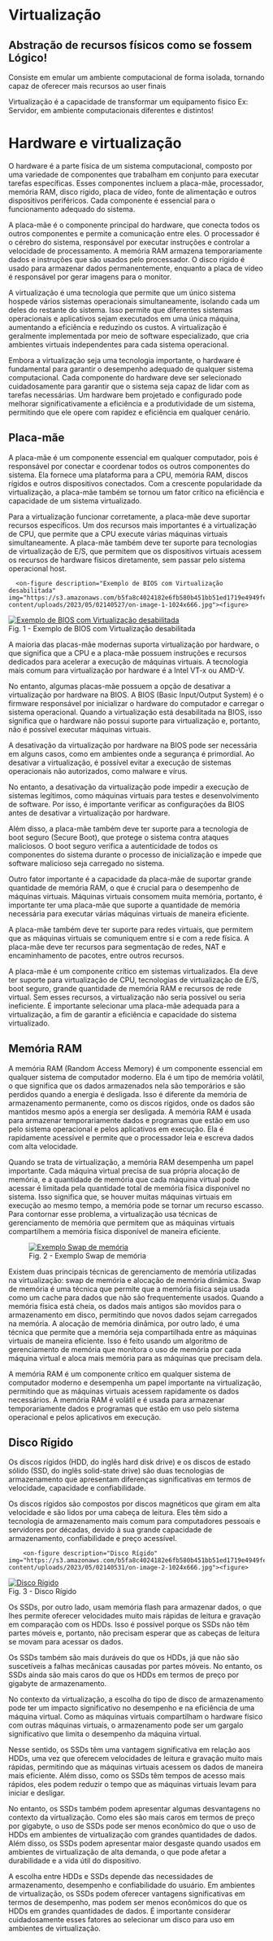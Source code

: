 
# Virtualização

## Abstração de recursos físicos como se fossem Lógico!

Consiste em emular um ambiente computacional de forma isolada, tornando capaz de oferecer mais recursos ao user finais

Virtualização é a capacidade de transformar um equipamento fisico Ex: Servidor, em ambiente computacionais diferentes e distintos!

<on-section-content>
      <h1 class="on-text-uppercase">
        <div class="on-font-gotham-htf-book on-font-size-medium"></div>
        <div class="on-font-gotham-htf-ultra on-font-size-large">Hardware e virtualização</div>
      </h1>
      <p>O hardware é a parte física de um sistema computacional, composto por uma variedade de componentes que trabalham em conjunto para executar tarefas específicas. Esses componentes incluem a placa-mãe, processador, memória RAM, disco rígido, placa de vídeo, fonte de alimentação e outros dispositivos periféricos. Cada componente é essencial para o funcionamento adequado do sistema.
      </p>
      <p>
        A placa-mãe é o componente principal do hardware, que conecta todos os outros componentes e permite a comunicação entre eles. O processador é o cérebro do sistema, responsável por executar instruções e controlar a velocidade de processamento. A memória RAM armazena temporariamente dados e instruções que são usados pelo processador. O disco rígido é usado para armazenar dados permanentemente, enquanto a placa de vídeo é responsável por gerar imagens para o monitor.
      </p>
      <p>
        A virtualização é uma tecnologia que permite que um único sistema hospede vários sistemas operacionais simultaneamente, isolando cada um deles do restante do sistema. Isso permite que diferentes sistemas operacionais e aplicativos sejam executados em uma única máquina, aumentando a eficiência e reduzindo os custos. A virtualização é geralmente implementada por meio de software especializado, que cria ambientes virtuais independentes para cada sistema operacional.
      </p>
      <p>
        Embora a virtualização seja uma tecnologia importante, o hardware é fundamental para garantir o desempenho adequado de qualquer sistema computacional. Cada componente do hardware deve ser selecionado cuidadosamente para garantir que o sistema seja capaz de lidar com as tarefas necessárias. Um hardware bem projetado e configurado pode melhorar significativamente a eficiência e a produtividade de um sistema, permitindo que ele opere com rapidez e eficiência em qualquer cenário.
      </p>
      <h2>Placa-mãe</h2>
      <p>
        A placa-mãe é um componente essencial em qualquer computador, pois é responsável por conectar e coordenar todos os outros componentes do sistema. Ela fornece uma plataforma para a CPU, memória RAM, discos rígidos e outros dispositivos conectados. Com a crescente popularidade da virtualização, a placa-mãe também se tornou um fator crítico na eficiência e capacidade de um sistema virtualizado. 
      </p>
      <on-box>
        <p>
          Para a virtualização funcionar corretamente, a placa-mãe deve suportar recursos específicos. Um dos recursos mais importantes é a virtualização de CPU, que permite que a CPU execute várias máquinas virtuais simultaneamente. A placa-mãe também deve ter suporte para tecnologias de virtualização de E/S, que permitem que os dispositivos virtuais acessem os recursos de hardware físicos diretamente, sem passar pelo sistema operacional host.
        </p>
      
</on-box>
      
      <on-figure description="Exemplo de BIOS com Virtualização desabilitada" img="https://s3.amazonaws.com/b5fa8c4024182e6fb580b451bb51ed1719e4949feb566bd9b6b92b85df31576/wp-content/uploads/2023/05/02140527/on-image-1-1024x666.jpg"><figure>
  <a class="on-image-popup" target="_blank" href="https://s3.amazonaws.com/b5fa8c4024182e6fb580b451bb51ed1719e4949feb566bd9b6b92b85df31576/wp-content/uploads/2023/05/02140527/on-image-1-1024x666.jpg">
    <img src="https://s3.amazonaws.com/b5fa8c4024182e6fb580b451bb51ed1719e4949feb566bd9b6b92b85df31576/wp-content/uploads/2023/05/02140527/on-image-1-1024x666.jpg" alt="Exemplo de BIOS com Virtualização desabilitada" title="Exemplo de BIOS com Virtualização desabilitada">
  </a>
  <figcaption style="width: 940px;">Fig. 1 - Exemplo de BIOS com Virtualização desabilitada</figcaption>
</figure>

</on-figure>
      <p>
        A maioria das placas-mãe modernas suporta virtualização por hardware, o que significa que a CPU e a placa-mãe possuem instruções e recursos dedicados para acelerar a execução de máquinas virtuais. A tecnologia mais comum para virtualização por hardware é a Intel VT-x ou AMD-V.
      </p>
      <p>
        No entanto, algumas placas-mãe possuem a opção de desativar a virtualização por hardware na BIOS. A BIOS (Basic Input/Output System) é o firmware responsável por inicializar o hardware do computador e carregar o sistema operacional. Quando a virtualização está desabilitada na BIOS, isso significa que o hardware não possui suporte para virtualização e, portanto, não é possível executar máquinas virtuais.
      </p>
      <p>
        A desativação da virtualização por hardware na BIOS pode ser necessária em alguns casos, como em ambientes onde a segurança é primordial. Ao desativar a virtualização, é possível evitar a execução de sistemas operacionais não autorizados, como malware e vírus.
      </p>
      <p>
        No entanto, a desativação da virtualização pode impedir a execução de sistemas legítimos, como máquinas virtuais para testes e desenvolvimento de software. Por isso, é importante verificar as configurações da BIOS antes de desativar a virtualização por hardware.
      </p>
      <p>
        Além disso, a placa-mãe também deve ter suporte para a tecnologia de boot seguro (Secure Boot), que protege o sistema contra ataques maliciosos. O boot seguro verifica a autenticidade de todos os componentes do sistema durante o processo de inicialização e impede que software malicioso seja carregado no sistema.
      </p>
      <p>
        Outro fator importante é a capacidade da placa-mãe de suportar grande quantidade de memória RAM, o que é crucial para o desempenho de máquinas virtuais. Máquinas virtuais consomem muita memória, portanto, é importante ter uma placa-mãe que suporte a quantidade de memória necessária para executar várias máquinas virtuais de maneira eficiente.
      </p>
      <p>
        A placa-mãe também deve ter suporte para redes virtuais, que permitem que as máquinas virtuais se comuniquem entre si e com a rede física. A placa-mãe deve ter recursos para segmentação de redes, NAT e encaminhamento de pacotes, entre outros recursos.
      </p>
      <p>
        A placa-mãe é um componente crítico em sistemas virtualizados. Ela deve ter suporte para virtualização de CPU, tecnologias de virtualização de E/S, boot seguro, grande quantidade de memória RAM e recursos de rede virtual. Sem esses recursos, a virtualização não seria possível ou seria ineficiente. É importante selecionar uma placa-mãe adequada para a virtualização, a fim de garantir a eficiência e capacidade do sistema virtualizado.
      </p>
      <h2>Memória RAM</h2>
      <p>
        A memória RAM (Random Access Memory) é um componente essencial em qualquer sistema de computador moderno. Ela é um tipo de memória volátil, o que significa que os dados armazenados nela são temporários e são perdidos quando a energia é desligada. Isso é diferente da memória de armazenamento permanente, como os discos rígidos, onde os dados são mantidos mesmo após a energia ser desligada. A memória RAM é usada para armazenar temporariamente dados e programas que estão em uso pelo sistema operacional e pelos aplicativos em execução. Ela é rapidamente acessível e permite que o processador leia e escreva dados com alta velocidade.
      </p>
      <p>
        Quando se trata de virtualização, a memória RAM desempenha um papel importante. Cada máquina virtual precisa de sua própria alocação de memória, e a quantidade de memória que cada máquina virtual pode acessar é limitada pela quantidade total de memória física disponível no sistema. Isso significa que, se houver muitas máquinas virtuais em execução ao mesmo tempo, a memória pode se tornar um recurso escasso. Para contornar esse problema, a virtualização usa técnicas de gerenciamento de memória que permitem que as máquinas virtuais compartilhem a memória física disponível de maneira eficiente.
      </p>
      <on-figure description="Exemplo Swap de memória" img="https://s3.amazonaws.com/b5fa8c4024182e6fb580b451bb51ed1719e4949feb566bd9b6b92b85df31576/wp-content/uploads/2023/05/05163232/image-31-1024x666.jpg"><figure>
  <a class="on-image-popup" target="_blank" href="https://s3.amazonaws.com/b5fa8c4024182e6fb580b451bb51ed1719e4949feb566bd9b6b92b85df31576/wp-content/uploads/2023/05/05163232/image-31-1024x666.jpg">
    <img src="https://s3.amazonaws.com/b5fa8c4024182e6fb580b451bb51ed1719e4949feb566bd9b6b92b85df31576/wp-content/uploads/2023/05/05163232/image-31-1024x666.jpg" alt="Exemplo Swap de memória" title="Exemplo Swap de memória">
  </a>
  <figcaption style="width: 940px;">Fig. 2 - Exemplo Swap de memória</figcaption>
</figure>

</on-figure>
      <p>
        Existem duas principais técnicas de gerenciamento de memória utilizadas na virtualização: swap de memória e alocação de memória dinâmica. Swap de memória é uma técnica que permite que a memória física seja usada como um cache para dados que não são frequentemente usados. Quando a memória física está cheia, os dados mais antigos são movidos para o armazenamento em disco, permitindo que novos dados sejam carregados na memória. A alocação de memória dinâmica, por outro lado, é uma técnica que permite que a memória seja compartilhada entre as máquinas virtuais de maneira eficiente. Isso é feito usando um algoritmo de gerenciamento de memória que monitora o uso de memória por cada máquina virtual e aloca mais memória para as máquinas que precisam dela.
      </p>
      <p>
        A memória RAM é um componente crítico em qualquer sistema de computador moderno e desempenha um papel importante na virtualização, permitindo que as máquinas virtuais acessem rapidamente os dados necessários. A memória RAM é volátil e é usada para armazenar temporariamente dados e programas que estão em uso pelo sistema operacional e pelos aplicativos em execução.
      </p>
      <h2>Disco Rígido</h2>
      <p>
        Os discos rígidos (HDD, do inglês hard disk drive) e os discos de estado sólido (SSD, do inglês solid-state drive) são duas tecnologias de armazenamento que apresentam diferenças significativas em termos de velocidade, capacidade e confiabilidade.
      </p>
      <p>
        Os discos rígidos são compostos por discos magnéticos que giram em alta velocidade e são lidos por uma cabeça de leitura. Eles têm sido a tecnologia de armazenamento mais comum para computadores pessoais e servidores por décadas, devido à sua grande capacidade de armazenamento, confiabilidade e preço acessível.
      </p>
      <on-col-float size="50" to="left" class="on-col-float-left on-col-float-50">


        <on-figure description="Disco Rígido" img="https://s3.amazonaws.com/b5fa8c4024182e6fb580b451bb51ed1719e4949feb566bd9b6b92b85df31576/wp-content/uploads/2023/05/02140531/on-image-2-1024x666.jpg"><figure>
  <a class="on-image-popup" target="_blank" href="https://s3.amazonaws.com/b5fa8c4024182e6fb580b451bb51ed1719e4949feb566bd9b6b92b85df31576/wp-content/uploads/2023/05/02140531/on-image-2-1024x666.jpg">
    <img src="https://s3.amazonaws.com/b5fa8c4024182e6fb580b451bb51ed1719e4949feb566bd9b6b92b85df31576/wp-content/uploads/2023/05/02140531/on-image-2-1024x666.jpg" alt="Disco Rígido" title="Disco Rígido">
  </a>
  <figcaption style="width: 460px;">Fig. 3 - Disco Rígido</figcaption>
</figure>

</on-figure>
      
</on-col-float>
      <p>
        Os SSDs, por outro lado, usam memória flash para armazenar dados, o que lhes permite oferecer velocidades muito mais rápidas de leitura e gravação em comparação com os HDDs. Isso é possível porque os SSDs não têm partes móveis e, portanto, não precisam esperar que as cabeças de leitura se movam para acessar os dados.
      </p>
      <p>
        Os SSDs também são mais duráveis do que os HDDs, já que não são suscetíveis a falhas mecânicas causadas por partes móveis. No entanto, os SSDs ainda são mais caros do que os HDDs em termos de preço por gigabyte de armazenamento.
      </p>
      <p>
        No contexto da virtualização, a escolha do tipo de disco de armazenamento pode ter um impacto significativo no desempenho e na eficiência de uma máquina virtual. Como as máquinas virtuais compartilham o hardware físico com outras máquinas virtuais, o armazenamento pode ser um gargalo significativo que limita o desempenho da máquina virtual.
      </p>
      <p>
        Nesse sentido, os SSDs têm uma vantagem significativa em relação aos HDDs, uma vez que oferecem velocidades de leitura e gravação muito mais rápidas, permitindo que as máquinas virtuais acessem os dados de maneira mais eficiente. Além disso, como os SSDs têm tempos de acesso mais rápidos, eles podem reduzir o tempo que as máquinas virtuais levam para iniciar e desligar.
      </p>
      <p>
        No entanto, os SSDs também podem apresentar algumas desvantagens no contexto da virtualização. Como eles são mais caros em termos de preço por gigabyte, o uso de SSDs pode ser menos econômico do que o uso de HDDs em ambientes de virtualização com grandes quantidades de dados. Além disso, os SSDs podem apresentar maior desgaste quando usados em ambientes de virtualização de alta demanda, o que pode afetar a durabilidade e a vida útil do dispositivo.
      </p>
      <p>
        A escolha entre HDDs e SSDs depende das necessidades de armazenamento, desempenho e confiabilidade do usuário. Em ambientes de virtualização, os SSDs podem oferecer vantagens significativas em termos de desempenho, mas podem ser menos econômicos do que os HDDs em grandes quantidades de dados. É importante considerar cuidadosamente esses fatores ao selecionar um disco para uso em ambientes de virtualização.
      </p>
    
</on-section-content>

